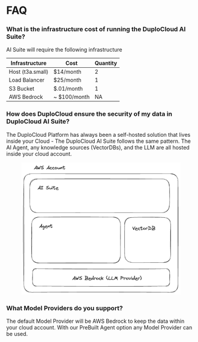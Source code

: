 # FAQ



### What is the infrastructure cost of running the DuploCloud AI Suite?

AI Suite will require the following infrastructure

| Infrastructure   | Cost          | Quantity |
| ---------------- | ------------- | -------- |
| Host (t3a.small) | $14/month     | 2        |
| Load Balancer    | $25/month     | 1        |
| S3 Bucket        | $.01/month    | 1        |
| AWS Bedrock      | \~ $100/month | NA       |

### How does DuploCloud ensure the security of my data in DuploCloud AI Suite?

The DuploCloud Platform has always been a self-hosted solution that lives inside your Cloud - The DuploCloud AI Suite follows the same pattern.  The AI Agent, any knowledge sources (VectorDBs), and the LLM are all hosted inside your cloud account.&#x20;

<figure><img src="../.gitbook/assets/Self Hosted.png" alt=""><figcaption></figcaption></figure>

### What Model Providers do you support?

The default Model Provider will be AWS Bedrock to keep the data within your cloud account.  With our PreBuilt Agent option any Model Provider can be used.&#x20;



